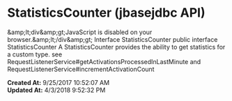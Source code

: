 # StatisticsCounter (jbasejdbc API)

&amp;amp;lt;div&amp;amp;gt;JavaScript is disabled on your browser.&amp;amp;lt;/div&amp;amp;gt; Interface StatisticsCounter public interface StatisticsCounter A StatisticsCounter provides the ability to get statistics for a custom type. see RequestListenerService#getActivationsProcessedInLastMinute and RequestListenerService#incrementActivationCount   

**Created At:** 9/25/2017 10:52:07 AM  
**Updated At:** 4/3/2018 9:52:32 PM  

